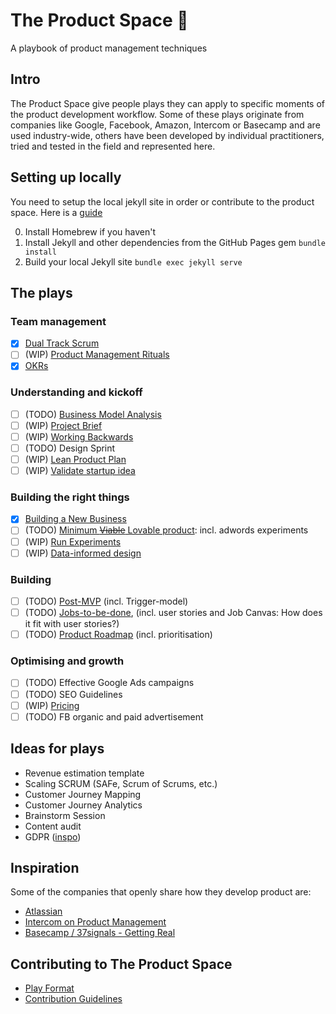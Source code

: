 # 	The Product Space 🚀
A playbook of product management techniques



## Intro
The Product Space give people plays they can apply to specific moments of the product development workflow. Some of these plays originate from companies like Google, Facebook, Amazon, Intercom or Basecamp and are used industry-wide, others have been developed by individual practitioners, tried and tested in the field and represented here.


## Setting up locally
You need to setup the local jekyll site in order or contribute to the product space. Here is a [guide](https://help.github.com/articles/setting-up-your-github-pages-site-locally-with-jekyll/#step-4-build-your-local-jekyll-site)

0. Install Homebrew if you haven't
1. Install Jekyll and other dependencies from the GitHub Pages gem `bundle install`
2. Build your local Jekyll site `bundle exec jekyll serve`


## The plays
### Team management
* [x] [Dual Track Scrum](/plays/dual-track-scrum.md)
* [ ] (WIP) [Product Management Rituals](/plays/product-management-rituals.md)
* [x] [OKRs](/plays/okr.md)

### Understanding and kickoff
* [ ] (TODO) [Business Model Analysis](/plays/business-model-analysis.md)
* [ ] (WIP) [Project Brief](/plays/project-brief.md)
* [ ] (WIP) [Working Backwards](/plays/working-backwards.md)
* [ ] (TODO) Design Sprint
* [ ] (WIP) [Lean Product Plan](/plays/lean-product-plan.md)
* [ ] (WIP) [Validate startup idea](/plays/validate-startup-idea.md)

### Building the right things
* [x] [Building a New Business](/plays/building-new-business.md)
* [ ] (TODO) [Minimum ~~Viable~~ Lovable product](/plays/mvp.md): incl. adwords experiments
* [ ] (WIP) [Run Experiments](/plays/run-experiments.md)
* [ ] (WIP) [Data-informed design](/plays/data-informed-design.md)

### Building
* [ ] (TODO) [Post-MVP](/plays/post-mvp.md) (incl. Trigger-model)
* [ ] (TODO) [Jobs-to-be-done](/plays/jobs-to-be-done.md), (incl. user stories and Job Canvas: How does it fit with user stories?)
* [ ] (TODO) [Product Roadmap](/plays/product-roadmap.md) (incl. prioritisation)

### Optimising and growth
* [ ] (TODO) Effective Google Ads campaigns
* [ ] (TODO) SEO Guidelines
* [ ] (WIP) [Pricing](/plays/pricing.md)
* [ ] (TODO) FB organic and paid advertisement

## Ideas for plays
* Revenue estimation template
* Scaling SCRUM (SAFe, Scrum of Scrums, etc.)
* Customer Journey Mapping
* Customer Journey Analytics
* Brainstorm Session
* Content audit
* GDPR ([inspo](https://www.hubspot.com/data-privacy/gdpr/hubspot-product-playbook))



## Inspiration
Some of the companies that openly share how they develop product are:
* [Atlassian](https://www.atlassian.com/team-playbook/plays)
* [Intercom on Product Management](https://www.intercom.com/books/product-management)
* [Basecamp / 37signals - Getting Real](https://basecamp.com/about/books/Getting%20Real.pdf)


## Contributing to The Product Space
* [Play Format](/plays/_template.md)
* [Contribution Guidelines](/CONTRIBUTING.md)
